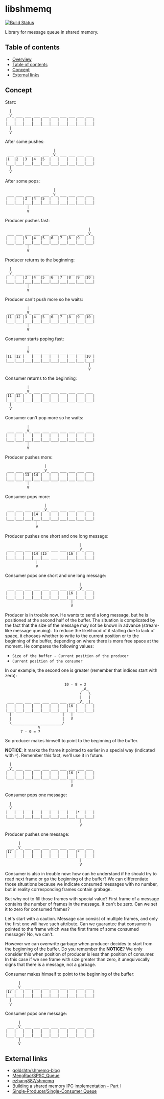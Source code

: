 libshmemq
=========

[![Build Status](https://travis-ci.org/kotovalexarian/libshmemq.svg?branch=master)](https://travis-ci.org/kotovalexarian/libshmemq)

Library for message queue in shared memory.



Table of contents
-----------------

* [Overview](#libshmemq)
* [Table of contents](#table-of-contents)
* [Concept](#concept)
* [External links](#external-links)



Concept
-------

Start:

```
  |
 _V_ ___ ___ ___ ___ ___ ___ ___ ___ ___
|   |   |   |   |   |   |   |   |   |   |
|___|___|___|___|___|___|___|___|___|___|
  |
  V
```

After some pushes:

```
                      |
 ___ ___ ___ ___ ___ _V_ ___ ___ ___ ___
|1  |2  |3  |4  |5  |   |   |   |   |   |
|___|___|___|___|___|___|___|___|___|___|
  |
  V
```

After some pops:

```
                      |
 ___ ___ ___ ___ ___ _V_ ___ ___ ___ ___
|   |   |3  |4  |5  |   |   |   |   |   |
|___|___|___|___|___|___|___|___|___|___|
          |
          V
```

Producer pushes fast:

```
                                      |
 ___ ___ ___ ___ ___ ___ ___ ___ ___ _V_
|   |   |3  |4  |5  |6  |7  |8  |9  |   |
|___|___|___|___|___|___|___|___|___|___|
          |
          V
```

Producer returns to the beginning:

```
  |
 _V_ ___ ___ ___ ___ ___ ___ ___ ___ ___
|   |   |3  |4  |5  |6  |7  |8  |9  |10 |
|___|___|___|___|___|___|___|___|___|___|
          |
          V
```

Producer can't push more so he waits:

```
          |
 ___ ___ _V_ ___ ___ ___ ___ ___ ___ ___
|11 |12 |3  |4  |5  |6  |7  |8  |9  |10 |
|___|___|___|___|___|___|___|___|___|___|
          |
          V
```

Consumer starts poping fast:

```
          |
 ___ ___ _V_ ___ ___ ___ ___ ___ ___ ___
|11 |12 |   |   |   |   |   |   |   |10 |
|___|___|___|___|___|___|___|___|___|___|
                                      |
                                      V
```

Consumer returns to the beginning:

```
          |
 ___ ___ _V_ ___ ___ ___ ___ ___ ___ ___
|11 |12 |   |   |   |   |   |   |   |   |
|___|___|___|___|___|___|___|___|___|___|
  |
  V
```

Consumer can't pop more so he waits:

```
          |
 ___ ___ _V_ ___ ___ ___ ___ ___ ___ ___
|   |   |   |   |   |   |   |   |   |   |
|___|___|___|___|___|___|___|___|___|___|
          |
          V
```

Producer pushes more:

```
                  |
 ___ ___ ___ ___ _V_ ___ ___ ___ ___ ___
|   |   |13 |14 |   |   |   |   |   |   |
|___|___|___|___|___|___|___|___|___|___|
          |
          V
```

Consumer pops more:

```
                  |
 ___ ___ ___ ___ _V_ ___ ___ ___ ___ ___
|   |   |   |14 |   |   |   |   |   |   |
|___|___|___|___|___|___|___|___|___|___|
              |
              V
```

Producer pushes one short and one long message:

```
                                  |
 ___ ___ ___ ___ ___ ___ ___ ___ _V_ ___
|   |   |   |14 |15         |16 |   |   |
|___|___|___|___|___ ___ ___|___|___|___|
              |
              V
```

Consumer pops one short and one long message:

```
                                  |
 ___ ___ ___ ___ ___ ___ ___ ___ _V_ ___
|   |   |   |   |   |   |   |16 |   |   |
|___|___|___|___|___|___|___|___|___|___|
                              |
                              V
```

Producer is in trouble now. He wants to send a long message, but he is
positioned at the second half of the buffer. The situation is complicated by the
fact that the size of the message may not be known in advance (stream-like
message queuing). To reduce the likelihood of it stalling due to lack of space,
it chooses whether to write to the current position or to the beginning of the
buffer, depending on where there is more free space at the moment. He compares
the following values:

* `Size of the buffer - Current position of the producer`
* `Current position of the consumer`

In our example, the second one is greater (remember that indices start with
zero):

```
                           10 - 8 = 2
                                   _A_
                                  /   \
                                  |   |
 ___ ___ ___ ___ ___ ___ ___ ___ _V_ _|_
|   |   |   |   |   |   |   |16 |   |   |
|___|___|___|___|___|___|___|___|___|___|
  |                       |   |
  |                       |   V
  \____________ __________/
               V
       7 - 0 = 7
```

So producer makes himself to point to the beginning of the buffer.

**NOTICE**: It marks the frame it pointed to earlier in a special way (indicated
with `*`).  Remember this fact, we'll use it in future.

```
  |
 _V_ ___ ___ ___ ___ ___ ___ ___ ___ ___
|   |   |   |   |   |   |   |16 |*  |   |
|___|___|___|___|___|___|___|___|___|___|
                              |
                              V
```

Consumer pops one message:

```
  |
 _V_ ___ ___ ___ ___ ___ ___ ___ ___ ___
|   |   |   |   |   |   |   |   |*  |   |
|___|___|___|___|___|___|___|___|___|___|
                                  |
                                  V
```

Producer pushes one message:

```
      |
 ___ _V_ ___ ___ ___ ___ ___ ___ ___ ___
|17 |   |   |   |   |   |   |   |*  |   |
|___|___|___|___|___|___|___|___|___|___|
                                  |
                                  V
```

Consumer is also in trouble now: how can he understand if he should try to read
next frame or go the beginning of the buffer? We can differentiate those
situations because we indicate consumed messages with no number, but in reality
corresponding frames contain grabage.

But why not to fill those frames with special value? First frame of a message
contains the number of frames in the message. It can't be zero. Can we set it to
zero for consumed frames?

Let's start with a caution. Message can consist of multiple frames, and only the
first one will have such attribute. Can we guarantee that consumer is pointed to
the frame which was the first frame of some consumed message? No, we can't.

However we can overwrite garbage when producer decides to start from the
beginning of the buffer. Do you remember the **NOTICE**? We only consider this
when position of producer is less than position of consumer. In this case if we
see frame with size greater than zero, it unequivocally signs that there is a
message, not a garbage.

Consumer makes himself to point to the beginning of the buffer:

```
      |
 ___ _V_ ___ ___ ___ ___ ___ ___ ___ ___
|17 |   |   |   |   |   |   |   |   |   |
|___|___|___|___|___|___|___|___|___|___|
  |
  V
```

Consumer pops one message:

```
      |
 ___ _V_ ___ ___ ___ ___ ___ ___ ___ ___
|   |   |   |   |   |   |   |   |   |   |
|___|___|___|___|___|___|___|___|___|___|
      |
      V
```



External links
--------------

* [goldshtn/shmemq-blog](https://github.com/goldshtn/shmemq-blog)
* [MengRao/SPSC_Queue](https://github.com/MengRao/SPSC_Queue)
* [ezhang887/shmemq](https://github.com/ezhang887/shmemq)
* [Building a shared memory IPC implementation – Part I](https://coherent-labs.com/posts/building-a-shared-memory-ipc-implementation-part-i/)
* [Single-Producer/Single-Consumer Queue](https://software.intel.com/content/www/us/en/develop/articles/single-producer-single-consumer-queue.html)

